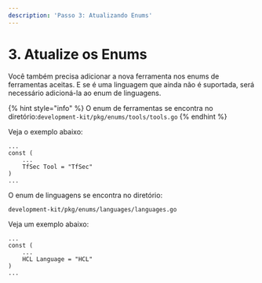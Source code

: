 ```yaml
---
description: 'Passo 3: Atualizando Enums'
---
```


# 3. Atualize os Enums

Você também precisa adicionar a nova ferramenta nos enums de ferramentas aceitas. E se é uma linguagem que ainda não é suportada, será necessário adicioná-la ao enum de linguagens. 

{% hint style="info" %}
O enum de ferramentas se encontra no diretório:`development-kit/pkg/enums/tools/tools.go`
{% endhint %}

Veja o exemplo abaixo:

```text
...
const (
	...
	TfSec Tool = "TfSec"
)
...
```

O enum de linguagens se encontra no diretório:

`development-kit/pkg/enums/languages/languages.go`

Veja um exemplo abaixo:

```text
...
const (
	...
	HCL Language = "HCL"
)
...
```

